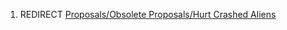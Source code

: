 1.  REDIRECT [Proposals/Obsolete Proposals/Hurt Crashed
    Aliens](Proposals/Obsolete_Proposals/Hurt_Crashed_Aliens "wikilink")